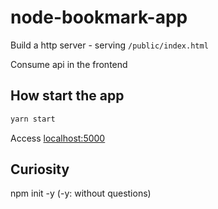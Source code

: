 # node-bookmark-app

Build a http server - serving `/public/index.html`

Consume api in the frontend

## How start the app

```js
yarn start
```

Access [localhost:5000](http://localhost:5000/)

## Curiosity

npm init -y (-y: without questions)
